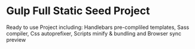 # Gulp Full Static Seed Project
Ready to use Project including: Handlebars pre-compliled templates, Sass compiler, Css autoprefixer, Scripts minify &amp; bundling and Browser sync preview
